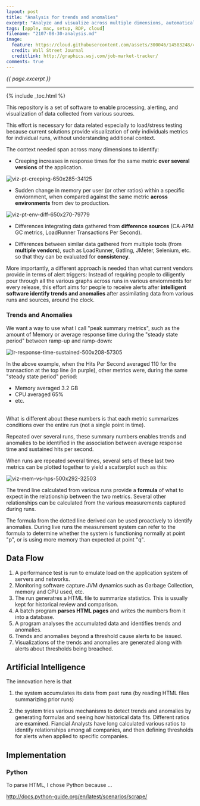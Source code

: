 ```yaml
---
layout: post
title: "Analysis for trends and anomalies"
excerpt: "Analyze and visualize across multiple dimensions, automatically"
tags: [apple, mac, setup, RDP, cloud]
filename: "2107-08-30-analysis.md"
image:
  feature: https://cloud.githubusercontent.com/assets/300046/14583248/4b20c578-03d9-11e6-8f7a-c860b666bc73.jpg
  credit: Wall Street Journal
  creditlink: http://graphics.wsj.com/job-market-tracker/
comments: true
---
```

<i>{{ page.excerpt }}</i>
<hr />

{% include _toc.html %}

This repository is a set of software to enable processing, alerting, and visualization of data collected from various sources.

This effort is necessary for data related especially to load/stress testing because current solutions provide visualization of only individuals metrics for individual runs, without understanding additional context.

The context needed span across many dimensions to identify:

   * Creeping increases in response times for the same metric <strong>over several versions</strong> of the application.

   ![viz-pt-creeping-650x285-34125](https://user-images.githubusercontent.com/300046/30036662-8fa637d2-9172-11e7-8286-6e0fa3332fe0.jpg)

   * Sudden change in memory per user (or other ratios) within a specific enviornment, when compared against the same metric <strong>across environments</strong> from dev to production.

   ![viz-pt-env-diff-650x270-79779](https://user-images.githubusercontent.com/300046/30036768-575287fe-9173-11e7-8b2c-12eb72ada985.jpg)

   * Differences integrating data gathered from <strong>difference sources</strong> (CA-APM GC metrics, LoadRunner Transactions Per Second).

   * Differences between similar data gathered from multiple tools (from <strong>multiple vendors</strong>), such as LoadRunner, Gatling, JMeter, Selenium, etc. so that they can be evaluated for <strong>consistency</strong>.

More importantly, a different approach is needed than what current vendors provide in terms of alert triggers:  Instead of requiring people to diligently pour through all the various graphs across runs in various enviornments for every release, this effort aims for people to receive alerts after <strong>intelligent software identify trends and anomalies</strong> after assimilating data from various runs and sources, around the clock.

### Trends and Anomalies 

We want a way to use what I call "peak summary metrics", such as the amount of Memory or average response time during the "steady state period" between ramp-up and ramp-down:

   ![lr-response-time-sustained-500x208-57305](https://user-images.githubusercontent.com/300046/30041772-0d2266ae-91aa-11e7-9660-76808e9f945f.jpg)

   In the above example, when the Hits Per Second averaged 110 for the transaction at the top line (in purple), other metrics were, during the same "steady state period" period:

   * Memory averaged 3.2 GB
   * CPU averaged 65%
   * etc.
   <br /><br />

   What is different about these numbers is that each metric summarizes conditions over the entire run (not a single point in time).

Repeated over several runs, these summary numbers enables trends and anomalies to be identified in the association between average response time and sustained hits per second.

When runs are repeated several times, several sets of these last two metrics can be plotted together to yield a scatterplot such as this:

   ![viz-mem-vs-hps-500x292-32503](https://user-images.githubusercontent.com/300046/30041006-76d03876-91a3-11e7-9060-b7a9070742a6.jpg)

   The trend line calculated from various runs provide a <strong>formula</strong> of what to expect in the relationship between the two metrics.  Several other relationships can be calculated from the various measurements captured during runs.

The formula from the dotted line derived can be used proactively to identify anomalies.  During live runs the measurement system can refer to the formula to determine whether the system is functioning normally at point "p", or is using more memory than expected at point "q".

## Data Flow

   1. A performance test is run to emulate load on the application system of servers and networks.
   2. Monitoring software capture JVM dynamics such as Garbage Collection, memory and CPU used, etc.
   3. The run generatres a HTML file to summarize statistics. This is usually kept for historical review and comparison.
   4. A batch program <strong>parses HTML pages</strong> and writes the numbers from it into a database.
   5. A program analyses the accumulated data and identifies trends and anomalies.
   6. Trends and anomalies beyond a threshold cause alerts to be issued.
   7. Visualizations of the trends and anomalies are generated along with alerts about thresholds being breached.


## Artificial Intelligence

The innovation here is that 

   1) the system accumulates its data from past runs (by reading HTML files summarizing prior runs)

   2) the system tries various mechanisms to detect trends and anomalies by generating formulas and seeing how historical data fits. Different ratios are examined. Fiancial Analysts have long calculated various ratios to identify relationships among all companies, and then defining thresholds for alerts when applied to specific companies.

## Implementation

### Python

To parse HTML, I chose Python because ...

http://docs.python-guide.org/en/latest/scenarios/scrape/


